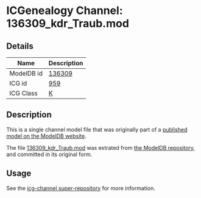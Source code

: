 # ICGenealogy Channel: 136309\_kdr\_Traub.mod

## Details

Name | Description
---- | -----------
ModelDB id | [136309](http://senselab.med.yale.edu/ModelDB/ShowModel.cshtml?model=136309)
ICG id | [959](http://icg.neurotheory.ox.ac.uk/channels/1/959)
ICG Class | [K](http://icg.neurotheory.ox.ac.uk/channels/1)

## Description

This is a single channel model file that was originally part of a [published model on the ModelDB website](http://senselab.med.yale.edu/mModelDB/ShowModel.cshtml?model=136309).

The file [136309\_kdr\_Traub.mod](136309_kdr_Traub.mod) was extrated from [the ModelDB repository](http://senselab.med.yale.edu/ModelDB/ShowModel.cshtml?model=136309), and committed in its original form.

## Usage

See the [icg-channel super-repository](https://github.com/icgenealogy/icg-channels) for more information.
